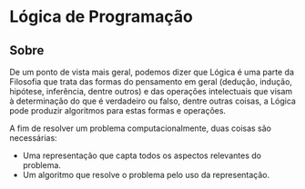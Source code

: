 # Lógica de Programação

## Sobre
De um ponto de vista mais geral, podemos dizer que Lógica é uma parte da Filosofia que trata das formas do pensamento em geral (dedução, indução, hipótese, inferência, dentre outros) e das operações intelectuais que visam à determinação do que é verdadeiro ou falso, dentre outras coisas, a Lógica pode produzir algoritmos para estas formas e operações.

A fim de resolver um problema computacionalmente, duas coisas são necessárias:
- Uma representação que capta todos os aspectos relevantes do problema.
- Um algoritmo que resolve o problema pelo uso da representação.
